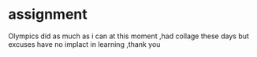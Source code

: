 # assignment
Olympics 
did as much as i can at this moment ,had collage these days but excuses have no implact in learning ,thank you 
